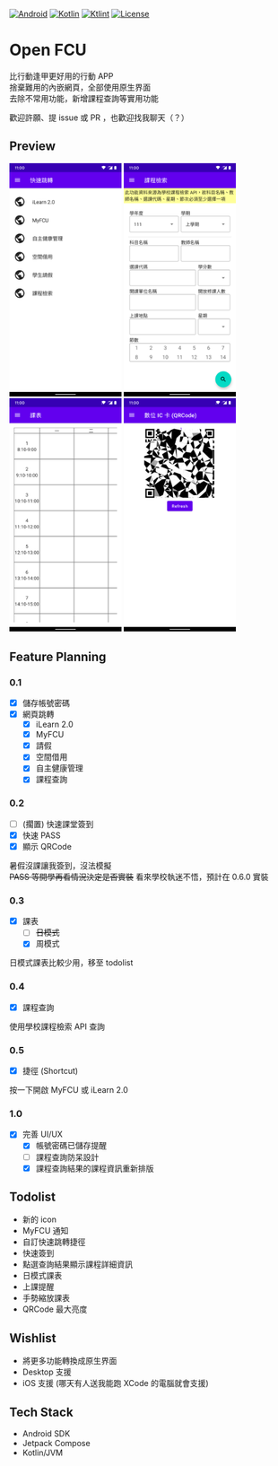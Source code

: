 [![Android](https://img.shields.io/badge/Android-3DDC84?style=for-the-badge&logo=android&logoColor=white)](https://developer.android.com/)
[![Kotlin](https://img.shields.io/badge/kotlin-%230095D5.svg?style=for-the-badge&logo=kotlin&logoColor=white)](https://kotlinlang.org/)
[![Ktlint](https://img.shields.io/badge/code%20style-%E2%9D%A4-FF4081.svg?style=for-the-badge&logoColor=white)](https://ktlint.github.io/)
[![License](https://img.shields.io/github/license/mikucat0309/Open-FCU?style=for-the-badge&logoColor=white)](LICENSE)

# Open FCU

比行動逢甲更好用的行動 APP  
捨棄難用的內嵌網頁，全部使用原生界面  
去除不常用功能，新增課程查詢等實用功能

歡迎許願、提 issue 或 PR ，也歡迎找我聊天（？）

## Preview

<p>
  <img src="img/redirect.png" width="200" />
  <img src="img/course_search.png" width="200" />
  <img src="img/timetable.png" width="200" />
  <img src="img/qrcode.png" width="200" />
</p>

## Feature Planning

### 0.1

- [x] 儲存帳號密碼
- [x] 網頁跳轉
  - [x] iLearn 2.0
  - [x] MyFCU
  - [x] 請假
  - [x] 空間借用
  - [x] 自主健康管理
  - [x] 課程查詢

### 0.2

- [ ] (擱置) 快速課堂簽到
- [x] 快速 PASS
- [x] 顯示 QRCode

暑假沒課讓我簽到，沒法模擬  
~~PASS 等開學再看情況決定是否實裝~~
看來學校執迷不悟，預計在 0.6.0 實裝

### 0.3

- [x] 課表
  - [ ] ~~日模式~~
  - [x] 周模式

日模式課表比較少用，移至 todolist

### 0.4

- [x] 課程查詢

使用學校課程檢索 API 查詢

### 0.5

- [x] 捷徑 (Shortcut)

按一下開啟 MyFCU 或 iLearn 2.0

### 1.0

- [x] 完善 UI/UX
  - [x] 帳號密碼已儲存提醒
  - [ ] 課程查詢防呆設計
  - [x] 課程查詢結果的課程資訊重新排版

## Todolist

- 新的 icon
- MyFCU 通知
- 自訂快速跳轉捷徑
- 快速簽到
- 點選查詢結果顯示課程詳細資訊
- 日模式課表
- 上課提醒
- 手勢縮放課表
- QRCode 最大亮度

## Wishlist

- 將更多功能轉換成原生界面
- Desktop 支援
- iOS 支援 (哪天有人送我能跑 XCode 的電腦就會支援)

## Tech Stack

- Android SDK
- Jetpack Compose
- Kotlin/JVM
